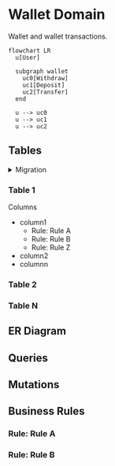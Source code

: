 # Wallet Domain

Wallet and wallet transactions.

```mermaid
flowchart LR
  u[User]

  subgraph wallet
    uc0[Withdraw]
    uc1[Deposit]
    uc2[Transfer]
  end

  u --> uc0
  u --> uc1
  u --> uc2
```

## Tables

<details>
<summary>Migration</summary>


```sql
create table users (
  -- PK.
  id uuid default gen_random_uuid(),

  -- Attributes.
  name text not null,

  -- Timestamps.
  created_at timestamptz not null default current_timestamp(),
  updated_at timestamptz not null default current_timestamp(),

  -- Constraints.
  primary key (id),
  unique (name)
);

create table wallets (
  -- PK.
  id uuid default gen_random_uuid(),

  -- Attributes.
  name text not null,
  balance bigint not null,

  -- FK.
  user_id uuid not null,

  -- Timestamps.
  created_at timestamptz not null default current_timestamp(),
  updated_at timestamptz not null default current_timestamp(),

  -- Constraints.
  primary key (id),
  foreign key (user_id) references users(id)
);

create type wallet_transaction_type as enum('deposit', 'withdraw');

create type wallet_transaction_status as enum('pending', 'success', 'failed');

create table wallet_transactions (
  -- PK.
  id uuid default gen_random_uuid(),

  -- Attributes.
  currency_code text not null,
  amount bigint not null,
  type wallet_transaction_type not null,
  status wallet_transaction_status not null,

  -- FK.
  wallet_id uuid not null,
  user_id uuid not null,

  -- Timestamps.
  created_at timestamptz not null default current_timestamp(),
  updated_at timestamptz not null default current_timestamp(),

  -- Constraints.
  primary key (id),
  foreign key (wallet_id) references wallets(id)
);

create table wallet_transfers (
)
```

</details>

### Table 1

<insert description of table>

Columns
- column1
  - Rule: Rule A
  - Rule: Rule B
  - Rule: Rule Z
- column2
- columnn


### Table 2
### Table N

## ER Diagram

<insert mermaid erDiagram here>


## Queries

<insert queries here>

## Mutations

<insert mutations here>


## Business Rules

### Rule: Rule A

<insert rules here>

### Rule: Rule B

